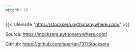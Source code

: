 ```yaml
---
weight: 10
---
```


{{< siteinsite "https://stocksera.pythonanywhere.com/" >}}

Source: https://stocksera.pythonanywhere.com/

GitHub: https://github.com/spartan737/Stocksera
